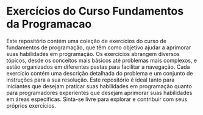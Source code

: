 # Exercícios do Curso Fundamentos da Programacao

Este repositório contém uma coleção de exercícios do curso de fundamentos de programação, que têm como objetivo ajudar a aprimorar suas habilidades em programação. Os exercícios abrangem diversos tópicos, desde os conceitos mais básicos até problemas mais complexos, e estão organizados em diferentes pastas para facilitar a navegação. Cada exercício contém uma descrição detalhada do problema e um conjunto de instruções para a sua resolução. Este repositório é ideal tanto para iniciantes que desejam praticar suas habilidades em programação quanto para programadores experientes que desejam aprimorar suas habilidades em áreas específicas. Sinta-se livre para explorar e contribuir com seus próprios exercícios.
